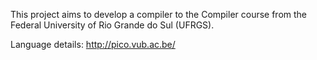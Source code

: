 This project aims to develop a compiler to the Compiler course from the Federal University of Rio Grande do Sul (UFRGS).

Language details:
http://pico.vub.ac.be/